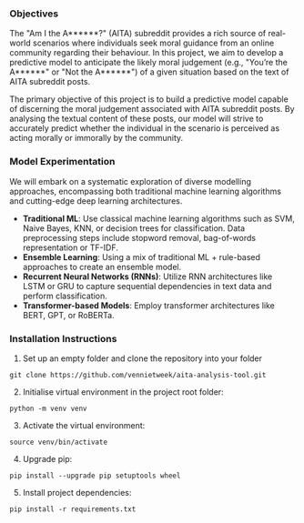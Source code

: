 ### Objectives ###

The "Am I the A******?" (AITA) subreddit provides a rich source of real-world scenarios where individuals seek moral guidance from an online community regarding their behaviour. In this project, we aim to develop a predictive model to anticipate the likely moral judgement (e.g., "You’re the A******" or "Not the A******") of a given situation based on the text of AITA subreddit posts.

The primary objective of this project is to build a predictive model capable of discerning the moral judgement associated with AITA subreddit posts. By analysing the textual content of these posts, our model will strive to accurately predict whether the individual in the scenario is perceived as acting morally or immorally by the community.

### Model Experimentation ###

We will embark on a systematic exploration of diverse modelling approaches, encompassing both traditional machine learning algorithms and cutting-edge deep learning architectures. 

* **Traditional ML**: Use classical machine learning algorithms such as SVM, Naive Bayes, KNN, or decision trees for classification. Data preprocessing steps include stopword removal, bag-of-words representation or TF-IDF.
* **Ensemble Learning**: Using a mix of traditional ML + rule-based approaches to create an ensemble model. 
* **Recurrent Neural Networks (RNNs)**: Utilize RNN architectures like LSTM or GRU to capture sequential dependencies in text data and perform classification.
* **Transformer-based Models**: Employ transformer architectures like BERT, GPT, or RoBERTa.


### Installation Instructions ###

1. Set up an empty folder and clone the repository into your folder
  ```
  git clone https://github.com/vennietweek/aita-analysis-tool.git
  ```
2. Initialise virtual environment in the project root folder:
  ```
  python -m venv venv
  ```
3. Activate the virtual environment:
  ```
  source venv/bin/activate
  ```
4. Upgrade pip:
  ```
  pip install --upgrade pip setuptools wheel
  ```
5. Install project dependencies:
  ```
  pip install -r requirements.txt
  ```

